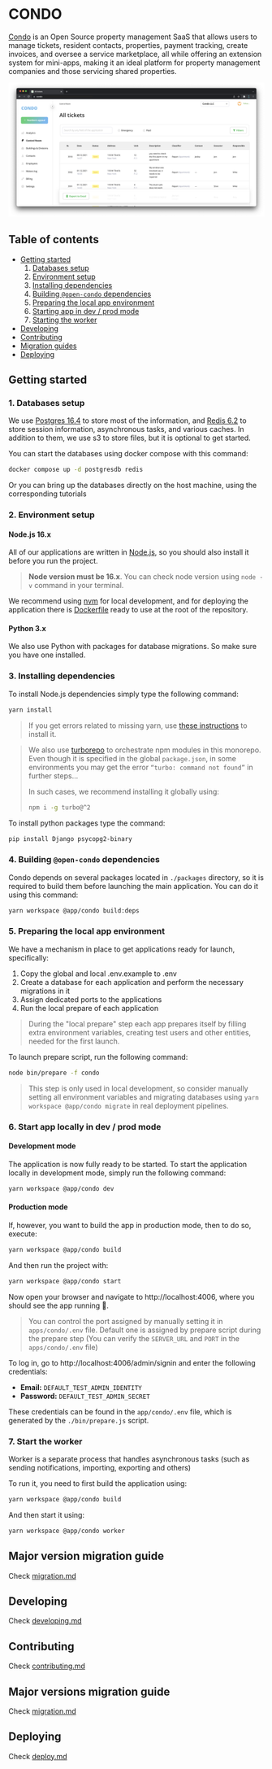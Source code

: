 # CONDO

[Condo](https://github.com/open-condo-software/condo) is an Open Source property management SaaS 
that allows users to manage tickets, resident contacts, properties, 
payment tracking, create invoices, and oversee a service marketplace, 
all while offering an extension system for mini-apps, 
making it an ideal platform for property management companies and those servicing shared properties.

![condo](./docs/images/condo-preview.png)

## Table of contents
- [Getting started](#getting-started)
    1. [Databases setup](#1-databases-setup)
    2. [Environment setup](#2-environment-setup)
    3. [Installing dependencies](#3-installing-dependencies)
    4. [Building `@open-condo` dependencies](#4-building-open-condo-dependencies) 
    5. [Preparing the local app environment](#5-preparing-the-local-app-environment)
    6. [Starting app in dev / prod mode](#6-start-app-locally-in-dev--prod-mode)
    7. [Starting the worker](#7-start-the-worker)
- [Developing](/docs/develop.md)
- [Contributing](/docs/contributing.md)
- [Migration guides](/docs/migration.md)
- [Deploying](/docs/deploy.md)

## Getting started

### 1. Databases setup

We use [Postgres 16.4](https://www.postgresql.org) to store most of the information, 
and [Redis 6.2](https://redis.io) to store session information, asynchronous tasks, and various caches. 
In addition to them, we use s3 to store files, but it is optional to get started.

You can start the databases using docker compose with this command:

```bash
docker compose up -d postgresdb redis
```

Or you can bring up the databases directly on the host machine, using the corresponding tutorials

### 2. Environment setup

#### Node.js 16.x

All of our applications are written in [Node.js](https://nodejs.org/en), 
so you should also install it before you run the project.

> **Node version must be 16.x**. You can check node version using `node -v` command in your terminal.

We recommend using [nvm](https://github.com/nvm-sh/nvm) for local development, 
and for deploying the application there is [Dockerfile](https://github.com/open-condo-software/condo/blob/main/Dockerfile)
ready to use at the root of the repository.

#### Python 3.x

We also use Python with packages for database migrations. So make sure you have one installed. 

### 3. Installing dependencies

To install Node.js dependencies simply type the following command:
```bash
yarn install
```

> If you get errors related to missing yarn, 
> use [these instructions](https://yarnpkg.com/getting-started/install) to install it.

> We also use [turborepo](https://turbo.build/repo/docs) to orchestrate npm modules in this monorepo. 
> Even though it is specified in the global `package.json`, in some environments you may get the error 
> `“turbo: command not found”` in further steps... 
> 
> In such cases, we recommend installing it globally using:
> ```bash
> npm i -g turbo@^2
> ```


To install python packages type the command:
```bash
pip install Django psycopg2-binary
```

### 4. Building `@open-condo` dependencies

Condo depends on several packages located in `./packages` directory, 
so it is required to build them before launching the main application. 
You can do it using this command:

```bash
yarn workspace @app/condo build:deps
```

### 5. Preparing the local app environment

We have a mechanism in place to get applications ready for launch, specifically:
1. Copy the global and local .env.example to .env
2. Create a database for each application and perform the necessary migrations in it
3. Assign dedicated ports to the applications
4. Run the local prepare of each application

> During the "local prepare" step each app prepares itself by filling extra environment variables, 
> creating test users and other entities, needed for the first launch.

To launch prepare script, run the following command:
```bash
node bin/prepare -f condo
```

> This step is only used in local development,
> so consider manually setting all environment variables
> and migrating databases using `yarn workspace @app/condo migrate` in real deployment pipelines.

### 6. Start app locally in dev / prod mode


#### Development mode

The application is now fully ready to be started. 
To start the application locally in development mode, simply run the following command:
```bash
yarn workspace @app/condo dev
```

#### Production mode

If, however, you want to build the app in production mode, then to do so, execute:
```bash
yarn workspace @app/condo build
```

And then run the project with:
```bash
yarn workspace @app/condo start
```

Now open your browser and navigate to http://localhost:4006, where you should see the app running 🥳. 

> You can control the port assigned by manually setting it in `apps/condo/.env` file. 
> Default one is assigned by prepare script during the prepare step
> (You can verify the `SERVER_URL` and `PORT` in the `apps/condo/.env` file)

To log in, go to http://localhost:4006/admin/signin and enter the following credentials:
- **Email:** `DEFAULT_TEST_ADMIN_IDENTITY`
- **Password:** `DEFAULT_TEST_ADMIN_SECRET`

These credentials can be found in the `app/condo/.env` file, which is generated by the `./bin/prepare.js` script.

### 7. Start the worker

Worker is a separate process that handles asynchronous tasks (such as sending notifications, importing, exporting and others)

To run it, you need to first build the application using:
```bash
yarn workspace @app/condo build
```

And then start it using:
```bash
yarn workspace @app/condo worker
```

## Major version migration guide

Check [migration.md](docs/migration.md)

## Developing

Check [developing.md](docs/develop.md)

## Contributing

Check [contributing.md](docs/contributing.md)

## Major versions migration guide

Check [migration.md](docs/migration.md)


## Deploying

Check [deploy.md](docs/deploy.md)
